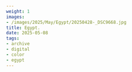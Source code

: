 ```yaml
---
weight: 1
images:
- /images/2025/May/Egypt/20250428-_DSC9668.jpg
title: Egypt.
date: 2025-05-08
tags:
- archive
- digital
- color
- egypt
---
```


